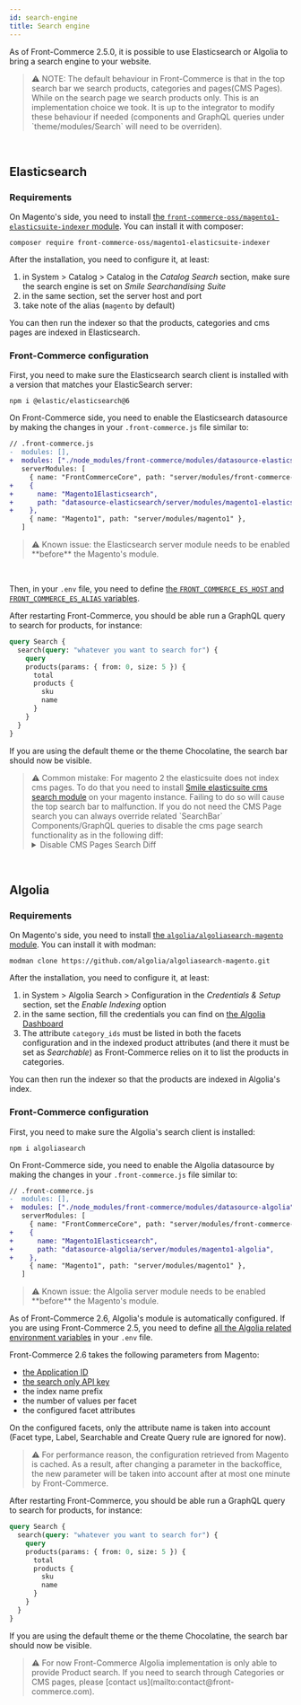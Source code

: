 ```yaml
---
id: search-engine
title: Search engine
---
```


As of Front-Commerce 2.5.0, it is possible to use Elasticsearch or Algolia to
bring a search engine to your website.

<blockquote class="warning">
⚠️ NOTE: The default behaviour in Front-Commerce is that in the top search bar we search products, categories and pages(CMS Pages). While on the search page we search products only. This is an implementation choice we took. It is up to the integrator to modify these behaviour if needed (components and GraphQL queries under `theme/modules/Search` will need to be overriden).
</blockquote>

<br/>

## Elasticsearch

### Requirements

On Magento's side, you need to install [the
`front-commerce-oss/magento1-elasticsuite-indexer`
module](https://github.com/front-commerce/magento1-elasticsuite-indexer#magento-1-elasticsearch-indexer-).
You can install it with composer:

```
composer require front-commerce-oss/magento1-elasticsuite-indexer
```

After the installation, you need to configure it, at least:

1. in System > Catalog > Catalog in the _Catalog Search_ section, make sure the
   search engine is set on _Smile Searchandising Suite_
1. in the same section, set the server host and port
1. take note of the alias (`magento` by default)

You can then run the indexer so that the products, categories and cms pages are
indexed in Elasticsearch.

### Front-Commerce configuration

First, you need to make sure the Elasticsearch search client is installed with a version that matches your ElasticSearch server:

```
npm i @elastic/elasticsearch@6
```

On Front-Commerce side, you need to enable the Elasticsearch datasource by
making the changes in your `.front-commerce.js` file similar to:

```diff
// .front-commerce.js
-  modules: [],
+  modules: ["./node_modules/front-commerce/modules/datasource-elasticsearch"],
   serverModules: [
     { name: "FrontCommerceCore", path: "server/modules/front-commerce-core" },
+    {
+      name: "Magento1Elasticsearch",
+      path: "datasource-elasticsearch/server/modules/magento1-elasticsearch",
+    },
     { name: "Magento1", path: "server/modules/magento1" },
   ]
```

<blockquote class="warning">
⚠️ Known issue: the Elasticsearch server module needs to be enabled **before** the Magento's module.
</blockquote>

<br/>

Then, in your `.env` file, you need to define [the `FRONT_COMMERCE_ES_HOST` and
`FRONT_COMMERCE_ES_ALIAS` variables](/docs/reference/environment-variables.html#Elasticsearch).

After restarting Front-Commerce, you should be able run a GraphQL query to
search for products, for instance:

```graphql
query Search {
  search(query: "whatever you want to search for") {
    query
    products(params: { from: 0, size: 5 }) {
      total
      products {
        sku
        name
      }
    }
  }
}
```

If you are using the default theme or the theme Chocolatine, the search bar
should now be visible.

<blockquote class="warning">
⚠️ Common mistake: For magento 2 the elasticsuite does not index cms pages. To do that you need to install <a href="https://github.com/Smile-SA/magento2-module-elasticsuite-cms-search" target="_blank">Smile elasticsuite cms search module</a> on your magento instance. Failing to do so will cause the top search bar to malfunction. If you do not need the CMS Page search you can always override related `SearchBar` Components/GraphQL queries to disable the cms page search functionality as in the following diff:

<details>
<summary>
Disable CMS Pages Search Diff
</summary>

#### Base theme:

```
diff --git a/src/web/theme/modules/Search/SearchBar/Autocomplete/Autocomplete.js b/src/web/theme/modules/Search/SearchBar/Autocomplete/Autocomplete.js
index 9bc108484..ea9a2c91f 100644
--- a/src/web/theme/modules/Search/SearchBar/Autocomplete/Autocomplete.js
+++ b/src/web/theme/modules/Search/SearchBar/Autocomplete/Autocomplete.js
@@ -3,10 +3,9 @@ import PropTypes from "prop-types";
 import { FormattedMessage } from "react-intl";
 import ProductsResults from "./ProductsResults";
 import CategoriesResults from "./CategoriesResults";
-import PagesResults from "./PagesResults";
 
 const hasResults = ({ products, categories, pages }) =>
-  products.length || categories.length || pages.length;
+  products.length || categories.length;
 
 const Autocomplete = (props) => {
   if (!props.results || !hasResults(props.results)) {
@@ -36,9 +35,6 @@ const Autocomplete = (props) => {
           onSelect={props.onSelect}
         />
       )}
-      {props.results.pages.length > 0 && (
-        <PagesResults results={props.results.pages} onSelect={props.onSelect} />
-      )}
     </div>
   );
 };
diff --git a/src/web/theme/modules/Search/SearchBar/SearchBarQuery.gql b/src/web/theme/modules/Search/SearchBar/SearchBarQuery.gql
index 15da9b1a4..9a01d02bd 100644
--- a/src/web/theme/modules/Search/SearchBar/SearchBarQuery.gql
+++ b/src/web/theme/modules/Search/SearchBar/SearchBarQuery.gql
@@ -1,6 +1,5 @@
 #import "theme/modules/Search/SearchBar/ProductAutocompleteFragment.gql"
 #import "theme/modules/Search/SearchBar/CategoryAutocompleteFragment.gql"
-#import "theme/modules/Search/SearchBar/PageAutocompleteFragment.gql"
 
 query SearchSuggestions($query: String!, $resultsPerType: Int = 5) {
   searchSuggestions: search(query: $query) {
@@ -13,8 +12,5 @@ query SearchSuggestions($query: String!, $resultsPerType: Int = 5) {
     categories(size: $resultsPerType) {
       ...CategoryAutocompleteFragment
     }
-    pages(size: $resultsPerType) {
-      ...PageAutocompleteFragment
-    }
   }
 }
```

#### Theme Chocolatine:

```
diff --git a/theme-chocolatine/web/theme/modules/Search/SearchBar/SearchBarResults/SearchBarResults.js b/theme-chocolatine/web/theme/modules/Search/SearchBar/SearchBarResults/SearchBarResults.js
index a02d89d6e..65ee82443 100644
--- a/theme-chocolatine/web/theme/modules/Search/SearchBar/SearchBarResults/SearchBarResults.js
+++ b/theme-chocolatine/web/theme/modules/Search/SearchBar/SearchBarResults/SearchBarResults.js
@@ -12,7 +12,7 @@ import SearchBarResultsError from "./SearchBarResultsEmptyError";
 import { useAutocompleteOption } from "theme/components/organisms/Autocomplete/useAutocomplete";
 
 const hasResults = ({ products, categories, pages }) =>
-  products.length > 0 || categories.length > 0 || pages.length > 0;
+  products.length > 0 || categories.length > 0;
 
 const SearchBarResults = (props) => {
   const isEmpty = !props.results || !hasResults(props.results);
@@ -36,13 +36,11 @@ const SearchBarResults = (props) => {
 
   const hasProducts = props.results.products.length > 0;
   const hasCategories = props.results.categories.length > 0;
-  const hasPages = props.results.pages.length > 0;
 
   return (
     <div
       className={classNames("searchbar-results", {
-        "searchbar-results--two-columns":
-          hasProducts && (hasCategories || hasPages),
+        "searchbar-results--two-columns": hasProducts && hasCategories,
       })}
     >
       <Stack size="2">
@@ -56,7 +54,7 @@ const SearchBarResults = (props) => {
               />
             </div>
           )}
-          {(hasCategories || hasPages) && (
+          {hasCategories && (
             <div key="categories-pages" className="searchbar-results__element">
               <Stack size="2" mobileSize="4">
                 {hasCategories && (
@@ -67,14 +65,6 @@ const SearchBarResults = (props) => {
                     onSelect={props.onSelect}
                   />
                 )}
-                {hasPages && (
-                  <PagesResults
-                    key="pages"
-                    results={props.results.pages}
-                    selected={props.selected}
-                    onSelect={props.onSelect}
-                  />
-                )}
               </Stack>
             </div>
           )}
diff --git a/theme-chocolatine/web/theme/modules/Search/SearchBar/SearchBarResults/SearchBarResultsFragment.gql b/theme-chocolatine/web/theme/modules/Search/SearchBar/SearchBarResults/SearchBarResultsFragment.gql
index 175f9454c..4fc45fb3a 100644
--- a/theme-chocolatine/web/theme/modules/Search/SearchBar/SearchBarResults/SearchBarResultsFragment.gql
+++ b/theme-chocolatine/web/theme/modules/Search/SearchBar/SearchBarResults/SearchBarResultsFragment.gql
@@ -1,5 +1,4 @@
 #import "theme/modules/Search/SearchBar/CategoriesResults/CategoriesResultsFragment.gql"
-#import "theme/modules/Search/SearchBar/PagesResults/PagesResultsFragment.gql"
 #import "theme/modules/Search/SearchBar/ProductsResults/ProductsResultsFragment.gql"
 
 fragment SearchBarResultsFragment on SearchResult {
@@ -12,7 +11,4 @@ fragment SearchBarResultsFragment on SearchResult {
   categories(size: $resultsPerType) {
     ...CategoriesResultsFragment
   }
-  pages(size: $resultsPerType) {
-    ...PagesResultsFragment
-  }
 }

```

</details>
</blockquote>

<br/>

## Algolia

### Requirements

On Magento's side, you need to install [the `algolia/algoliasearch-magento`
module](https://github.com/algolia/algoliasearch-magento). You can install it
with modman:

```
modman clone https://github.com/algolia/algoliasearch-magento.git
```

After the installation, you need to configure it, at least:

1. in System > Algolia Search > Configuration in the _Credentials & Setup_
   section, set the _Enable Indexing_ option
1. in the same section, fill the credentials you can find on [the Algolia
   Dashboard](https://www.algolia.com/dashboard/api-keys)
1. The attribute `category_ids` must be listed in both the facets configuration and in the indexed product attributes (and there it must be set as _Searchable_) as Front-Commerce relies on it to list the products in categories.


You can then run the indexer so that the products are indexed in Algolia's
index.

### Front-Commerce configuration

First, you need to make sure the Algolia's search client is installed:

```
npm i algoliasearch
```

On Front-Commerce side, you need to enable the Algolia datasource by
making the changes in your `.front-commerce.js` file similar to:

```diff
// .front-commerce.js
-  modules: [],
+  modules: ["./node_modules/front-commerce/modules/datasource-algolia"],
   serverModules: [
     { name: "FrontCommerceCore", path: "server/modules/front-commerce-core" },
+    {
+      name: "Magento1Elasticsearch",
+      path: "datasource-algolia/server/modules/magento1-algolia",
+    },
     { name: "Magento1", path: "server/modules/magento1" },
   ]
```

<blockquote class="warning">
⚠️ Known issue: the Algolia server module needs to be enabled **before** the Magento's module.
</blockquote>

As of Front-Commerce 2.6, Algolia's module is automatically configured. If you
are using Front-Commerce 2.5, you need to define [all the Algolia related
environment variables](/docs/reference/environment-variables.html#Algolia) in
your `.env` file.

Front-Commerce 2.6 takes the following parameters from Magento:

* [the Application ID](https://www.algolia.com/doc/guides/sending-and-managing-data/send-and-update-your-data/how-to/importing-with-the-api/#application-id)
* [the search only API key](https://www.algolia.com/doc/guides/security/api-keys/#search-only-api-key)
* the index name prefix
* the number of values per facet
* the configured facet attributes

On the configured facets, only the attribute name is taken into account (Facet type, Label, Searchable and Create Query rule are ignored for now).

<blockquote class="warning">
⚠️ For performance reason, the configuration retrieved from Magento is cached. As
a result, after changing a parameter in the backoffice, the new parameter will
be taken into account after at most one minute by Front-Commerce.
</blockquote>

After restarting Front-Commerce, you should be able run a GraphQL query to
search for products, for instance:

```graphql
query Search {
  search(query: "whatever you want to search for") {
    query
    products(params: { from: 0, size: 5 }) {
      total
      products {
        sku
        name
      }
    }
  }
}
```

If you are using the default theme or the theme Chocolatine, the search bar
should now be visible.


<blockquote class="warning">
⚠️ For now Front-Commerce Algolia implementation is only able to provide Product search. If you need to search through Categories or CMS pages, please [contact us](mailto:contact@front-commerce.com).
</blockquote>
